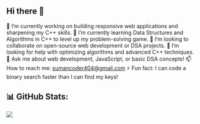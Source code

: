 ## Hi there 👋

🔭 I’m currently working on building responsive web applications and sharpening my C++ skills.
🌱 I’m currently learning Data Structures and Algorithms in C++ to level up my problem-solving game.
👯 I’m looking to collaborate on open-source web development or DSA projects.
🤔 I’m looking for help with optimizing algorithms and advanced C++ techniques.
💬 Ask me about web development, JavaScript, or basic DSA concepts!
📫 How to reach me: sumancoder404@gmail.com
⚡ Fun fact: I can code a binary search faster than I can find my keys!

## 📊 GitHub Stats:

![](https://github-readme-stats.vercel.app/api/top-langs/?username=sumancpp&theme=calm&hide_border=false&include_all_commits=true&count_private=true&layout=compact)

<!--
**sumancpp/sumancpp** is a ✨ _special_ ✨ repository because its `README.md` (this file) appears on your GitHub profile.

Here are some ideas to get you started:

- 🔭 I’m currently working on ...
- 🌱 I’m currently learning ...
- 👯 I’m looking to collaborate on ...
- 🤔 I’m looking for help with ...
- 💬 Ask me about ...
- 📫 How to reach me: ...
- 😄 Pronouns: ...
- ⚡ Fun fact: ...
-->
